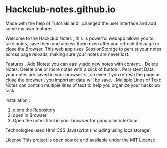 # Hackclub-notes.github.io

Made with the help of Tutorials and i changed the user interface and add some my own features.

 
Welcome to the Hackclub Notes , this is powerful webapp allows you to take notes, save them and access them even after you refresh the page or close the Browser. This web app uses SessionStorage to persist your notes across page reloads, making sure your notes are never lost.

Features 
. Add Notes: you can easily add new notes with content.
. Delete Notes: Delete one or more notes with a click of button.
. Persistent Data; your notes are saved in your browser's , so even if you refresh the page or close the browser , you important data will be save.
. Multiple Lines of Text: Notes can contain multiple lines of text to help you organize your hackclub task .

installation :
1. clone the Repository
2. open in Browser
3. Open the notes.html  in your browser for good user interface.

Technologies used
Html
CSS
Javascript (including using localstorage)

License 
This project is open source and available under the MIT License
